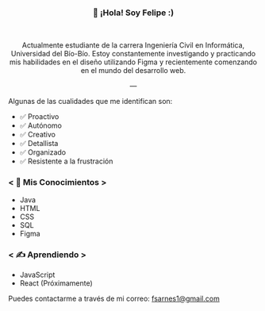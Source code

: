 <h3 align="center">👋 ¡Hola! Soy Felipe :)</h3>

</br>

<p align="center">Actualmente estudiante de la carrera Ingeniería Civil en Informática, Universidad del Bío-Bío. Estoy constantemente investigando y practicando mis habilidades en el diseño utilizando Figma y recientemente comenzando en el mundo del desarrollo web.</p>

<p align="center">—</p>

Algunas de las cualidades que me identifican son:
- ✅ Proactivo
- ✅ Autónomo
- ✅ Creativo
- ✅ Detallista
- ✅ Organizado
- ✅ Resistente a la frustración

### < 🧠 Mis Conocimientos >
- Java
- HTML
- CSS
- SQL
- Figma

### < ✍️ Aprendiendo >
- JavaScript
- React (Próximamente)

Puedes contactarme a través de mi correo: fsarnes1@gmail.com
